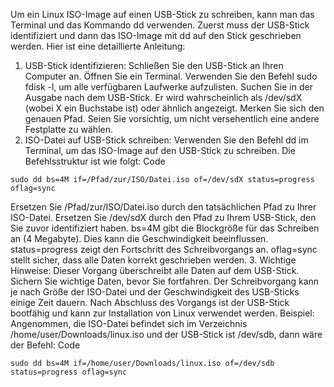 Um ein Linux ISO-Image auf einen USB-Stick zu schreiben, kann man das Terminal und das Kommando dd verwenden. Zuerst muss der USB-Stick identifiziert und dann das ISO-Image mit dd auf den Stick geschrieben werden. 
Hier ist eine detaillierte Anleitung:
1. USB-Stick identifizieren:
Schließen Sie den USB-Stick an Ihren Computer an.
Öffnen Sie ein Terminal.
Verwenden Sie den Befehl sudo fdisk -l, um alle verfügbaren Laufwerke aufzulisten.
Suchen Sie in der Ausgabe nach dem USB-Stick. Er wird wahrscheinlich als /dev/sdX (wobei X ein Buchstabe ist) oder ähnlich angezeigt. Merken Sie sich den genauen Pfad. Seien Sie vorsichtig, um nicht versehentlich eine andere Festplatte zu wählen. 
2. ISO-Datei auf USB-Stick schreiben: 
Verwenden Sie den Befehl dd im Terminal, um das ISO-Image auf den USB-Stick zu schreiben. Die Befehlsstruktur ist wie folgt: 
Code
```
sudo dd bs=4M if=/Pfad/zur/ISO/Datei.iso of=/dev/sdX status=progress oflag=sync
```
Ersetzen Sie /Pfad/zur/ISO/Datei.iso durch den tatsächlichen Pfad zu Ihrer ISO-Datei.
Ersetzen Sie /dev/sdX durch den Pfad zu Ihrem USB-Stick, den Sie zuvor identifiziert haben. 
bs=4M gibt die Blockgröße für das Schreiben an (4 Megabyte). Dies kann die Geschwindigkeit beeinflussen. 
status=progress zeigt den Fortschritt des Schreibvorgangs an. 
oflag=sync stellt sicher, dass alle Daten korrekt geschrieben werden. 
3. Wichtige Hinweise:
Dieser Vorgang überschreibt alle Daten auf dem USB-Stick. Sichern Sie wichtige Daten, bevor Sie fortfahren.
Der Schreibvorgang kann je nach Größe der ISO-Datei und der Geschwindigkeit des USB-Sticks einige Zeit dauern.
Nach Abschluss des Vorgangs ist der USB-Stick bootfähig und kann zur Installation von Linux verwendet werden. 
Beispiel:
Angenommen, die ISO-Datei befindet sich im Verzeichnis /home/user/Downloads/linux.iso und der USB-Stick ist /dev/sdb, dann wäre der Befehl:
Code
```
sudo dd bs=4M if=/home/user/Downloads/linux.iso of=/dev/sdb status=progress oflag=sync
```

